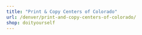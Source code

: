```yaml
---
title: "Print & Copy Centers of Colorado"
url: /denver/print-and-copy-centers-of-colorado/
shop: doityourself
---
```

